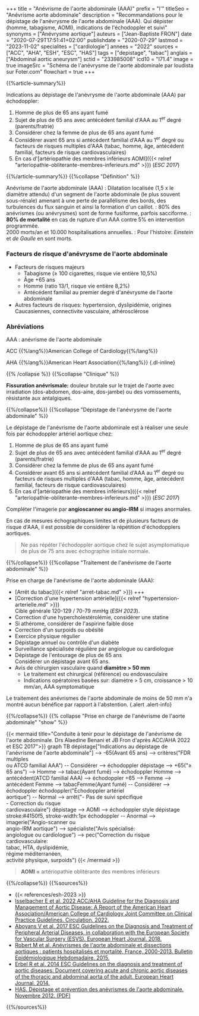 +++
title = "Anévrisme de l'aorte abdominale (AAA)"
prefix = "l'"
titleSeo = "Anévrisme aorte abdominale"
description = "Recommandations pour le dépistage de l'anévrysme de l'aorte abdominale (AAA). Qui dépister (homme, tabagisme, AOMI), indications de l'échodoppler et suivi"
synonyms = ["Anévrysme aortique"]
auteurs = ["Jean-Baptiste FRON"]
date = "2020-07-29T17:51:41+02:00"
publishdate = "2020-07-29"
lastmod = "2023-11-02"
specialites = ["cardiologie"]
annees = "2022"
sources = ["ACC", "AHA", "ESH", "ESC", "HAS"]
tags = ["depistage", "tabac"]
anglais = ["Abdominal aortic aneurysm"]
sctid = "233985008"
icd10 = "I71.4"
image = true
imageSrc = "Schéma de l'anévrysme de l'aorte abdominale par loudista sur Foter.com"
flowchart = true
+++

{{%article-summary%}}

Indications au dépistage de l'anévrysme de l'aorte abdominale (AAA) par échodoppler:

1. Homme de plus de 65 ans ayant fumé
2. Sujet de plus de 65 ans avec antécédent familial d'AAA au 1<sup>er</sup> degré (parents/fratrie)
3. Considérer chez la femme de plus de 65 ans ayant fumé
4. Considérer avant 65 ans si antécédent familial d'AAA au 1<sup>er</sup> degré ou facteurs de risques multiples d'AAA (tabac, homme, âge, antécédent familial, facteurs de risque cardiovasculaires)
5. En cas d'[artériopathie des membres inférieurs AOMI]({{< relref "arteriopathie-obliterante-membres-inferieurs.md" >}}) (*ESC 2017*)

{{%/article-summary%}}
{{%collapse "Définition" %}}

Anévrisme de l'aorte abdominale (AAA)
: Dilatation localisée (1,5 x le diamètre attendu) d'un segment de l'aorte abdominale (le plus souvent sous-rénale) amenant à une perte de parallélisme des bords, des turbulences du flux sanguin et ainsi la formation d'un caillot.
: 80% des anévrismes (ou anévrysmes) sont de forme fusiforme, parfois sacciforme.
: **80% de mortalité** en cas de rupture d'un AAA contre 5% en intervention programmée.  
2000 morts/an et 10.000 hospitalisations annuelles.
: Pour l'histoire: *Einstein* et *de Gaulle* en sont morts.

### Facteurs de risque d'anévrysme de l'aorte abdominale

- Facteurs de risques majeurs
  - Tabagisme (≥ 100 cigarettes, risque vie entière 10,5%)
  - Âge +65 ans
  - Homme (ratio 13/1, risque vie entière 8,2%)
  - Antécédent familial au premier degré d'anévrysme de l'aorte abdominale
- Autres facteurs de risques: hypertension, dyslipidémie, origines Caucasiennes, connectivite vasculaire, athérosclérose

### Abréviations

AAA
: anévrisme de l'aorte abdominale

ACC
{{%lang%}}American College of Cardiology{{%/lang%}}

AHA
{{%lang%}}American Heart Association{{%/lang%}}
{.dl-inline}

{{% /collapse %}}
{{%collapse "Clinique" %}}

**Fissuration anévrismale:** douleur brutale sur le trajet de l'aorte avec irradiation (dos-abdomen, dos-aine, dos-jambe) ou des vomissements, résistante aux antalgiques.

{{%/collapse%}}
{{%collapse "Dépistage de l'anévrysme de l'aorte abdominale" %}}

Le dépistage de l'anévrisme de l'aorte abdominale est à réaliser une seule fois par échodoppler artériel aortique chez:

1. Homme de plus de 65 ans ayant fumé
2. Sujet de plus de 65 ans avec antécédent familial d'AAA au 1<sup>er</sup> degré (parents/fratrie)
3. Considérer chez la femme de plus de 65 ans ayant fumé
4. Considérer avant 65 ans si antécédent familial d'AAA au 1<sup>er</sup> degré ou facteurs de risques multiples d'AAA (tabac, homme, âge, antécédent familial, facteurs de risque cardiovasculaires)
5. En cas d'[artériopathie des membres inférieurs]({{< relref "arteriopathie-obliterante-membres-inferieurs.md" >}}) (*ESC 2017*)

Compléter l'imagerie par **angioscanner ou angio-IRM** si images anormales.

En cas de mesures échographiques limites et de plusieurs facteurs de risque d'AAA, il est possible de considérer la répétition d'échodopplers aortiques.

> Ne pas répéter l'échodoppler aortique chez le sujet asymptomatique de plus de 75 ans avec échographie initiale normale.

{{%/collapse%}}
{{%collapse "Traitement de l'anévrisme de l'aorte abdominale" %}}

Prise en charge de l'anévrisme de l'aorte abdominale (AAA):

- [Arrêt du tabac]({{< relref "arret-tabac.md" >}}) +++
- [Correction d'une hypertension artérielle]({{< relref "hypertension-arterielle.md" >}})  
  Cible générale 120-129 / 70-79 mmHg (*ESH 2023*).
- Correction d'une hypercholestérolémie, considérer une statine
- Si athérome, considérer de l'aspirine faible dose
- Correction d'un surpoids ou obésité
- Exercice physique régulier
- Dépistage annuel ou contrôle d'un diabète
- Surveillance spécialisée régulière par angiologue ou cardiologue
- Dépistage de l'entourage de plus de 65 ans  
  Considérer un dépistage avant 65 ans.
- Avis de chirurgien vasculaire quand **diamètre > 50 mm**
  - Le traitement est chirurgical (référence) ou endovasculaire
  - Indications opératoires basées sur: diamètre > 5 cm, croissance > 10 mm/an, AAA symptomatique

Le traitement des anévrismes de l'aorte abdominale de moins de 50 mm n'a montré aucun bénéfice par rapport à l'abstention.
{.alert .alert-info}

{{%/collapse%}}
{{% collapse "Prise en charge de l'anévrisme de l'aorte abdominale" "show" %}}

{{< mermaid title="Conduite à tenir pour le dépistage de l'anévrisme de l'aorte abdominale. Drs Alaedine Benani et JB Fron d'après ACC/AHA 2022 et ESC 2017">}}
graph TB
  dépistage["Indications au dépistage de<br>l'anévrisme de l'aorte abdominale"] --> -65(Avant 65 ans) --> critères("FDR multiples<br>ou ATCD familial AAA") -- Considérer --> échodoppler
  dépistage --> +65("≥ 65 ans") --> Homme --> tabac(Ayant fumé) --> échodoppler
      Homme --> antécédent(ATCD familial AAA) --> échodoppler
    +65 --> Femme --> antécédent
    Femme --> tabacFemme(Ayant fumé) -- Considérer --> échodoppler
    échodoppler("Échodoppler artériel<br>aortique") -- Normal --> arrêt("- Pas de suivi spécifique<br>- Correction du risque<br>cardiovasculaire")
    dépistage --> AOMI --> échodoppler
  style dépistage stroke:#4150f5, stroke-width:1px
    échodoppler -- Anormal --> imagerie("Angio-scanner ou<br>angio-IRM aortique") --> spécialiste("Avis spécialisé:<br>angiologue ou cardiologue") --> pec("Correction du risque<br>cardiovasculaire:<br>tabac, HTA, dyslipidémie,<br>régime méditerranéen,<br>activité physique, surpoids")
{{< /mermaid >}}

> **AOMI =** artériopathie oblitérante des membres inférieurs

{{%/collapse%}}
{{%sources%}}

- {{< references/esh-2023 >}}
- [Isselbacher E et al. 2022 ACC/AHA Guideline for the Diagnosis and Management of Aortic Disease: A Report of the American Heart Association/American College of Cardiology Joint Committee on Clinical Practice Guidelines. Circulation. 2022.](https://www.ahajournals.org/doi/10.1161/CIR.0000000000001106)
- [Aboyans V et al. 2017 ESC Guidelines on the Diagnosis and Treatment of Peripheral Arterial Diseases, in collaboration with the European Society for Vascular Surgery (ESVS). European Heart Journal. 2018.](https://doi.org/10.1093/eurheartj/ehx095)
- [Robert M et al. Anévrismes de l'aorte abdominale et dissections aortiques : patients hospitalisés et mortalité, France, 2000-2013. Bulletin Epidémiologique Hebdomadaire. 2015.](https://www.santepubliquefrance.fr/maladies-et-traumatismes/maladies-cardiovasculaires-et-accident-vasculaire-cerebral/anevrisme-de-l-aorte-abdominale/documents/article/anevrismes-de-l-aorte-abdominale-et-dissections-aortiques-patients-hospitalises-et-mortalite-france-2000-2013)
- [Erbel R et al. 2014 ESC Guidelines on the diagnosis and treatment of aortic diseases: Document covering acute and chronic aortic diseases of the thoracic and abdominal aorta of the adult. European Heart Journal. 2014.](https://doi.org/10.1093/eurheartj/ehu281)
- [HAS. Dépistage et prévention des anévrismes de l'aorte abdominale. Novembre 2012. (PDF)](https://www.has-sante.fr/upload/docs/application/pdf/2013-02/aaa_fiche_med_vfinale.pdf)

{{%/sources%}}
